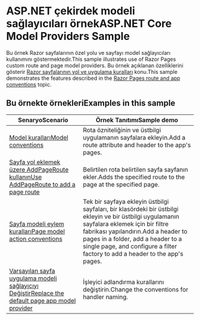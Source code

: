# <a name="aspnet-core-model-providers-sample"></a><span data-ttu-id="eddc3-101">ASP.NET çekirdek modeli sağlayıcıları örnek</span><span class="sxs-lookup"><span data-stu-id="eddc3-101">ASP.NET Core Model Providers Sample</span></span>

<span data-ttu-id="eddc3-102">Bu örnek Razor sayfalarının özel yolu ve sayfayı model sağlayıcıları kullanımını göstermektedir.</span><span class="sxs-lookup"><span data-stu-id="eddc3-102">This sample illustrates use of Razor Pages custom route and page model providers.</span></span> <span data-ttu-id="eddc3-103">Bu örnek açıklanan özelliklerini gösterir [Razor sayfalarının yol ve uygulama kuralları](https://docs.microsoft.com/aspnet/core/mvc/razor-pages/razor-pages-convention-features) konu.</span><span class="sxs-lookup"><span data-stu-id="eddc3-103">This sample demonstrates the features described in the [Razor Pages route and app conventions](https://docs.microsoft.com/aspnet/core/mvc/razor-pages/razor-pages-convention-features) topic.</span></span>

## <a name="examples-in-this-sample"></a><span data-ttu-id="eddc3-104">Bu örnekte örnekleri</span><span class="sxs-lookup"><span data-stu-id="eddc3-104">Examples in this sample</span></span>

| <span data-ttu-id="eddc3-105">Senaryo</span><span class="sxs-lookup"><span data-stu-id="eddc3-105">Scenario</span></span> | <span data-ttu-id="eddc3-106">Örnek Tanıtımı</span><span class="sxs-lookup"><span data-stu-id="eddc3-106">Sample demo</span></span> |
| -------- | ----------- |
| [<span data-ttu-id="eddc3-107">Model kuralları</span><span class="sxs-lookup"><span data-stu-id="eddc3-107">Model conventions</span></span>](https://docs.microsoft.com/aspnet/core/mvc/razor-pages/razor-pages-conventions#model-conventions) | <span data-ttu-id="eddc3-108">Rota özniteliğinin ve üstbilgi uygulamanın sayfalara ekleyin.</span><span class="sxs-lookup"><span data-stu-id="eddc3-108">Add a route attribute and header to the app's pages.</span></span> |
| [<span data-ttu-id="eddc3-109">Sayfa yol eklemek üzere AddPageRoute kullanın</span><span class="sxs-lookup"><span data-stu-id="eddc3-109">Use AddPageRoute to add a page route</span></span>](https://docs.microsoft.com/aspnet/core/mvc/razor-pages/razor-pages-conventions#configure-a-page-route) | <span data-ttu-id="eddc3-110">Belirtilen rota belirtilen sayfa sayfanın ekler.</span><span class="sxs-lookup"><span data-stu-id="eddc3-110">Adds the specified route to the page at the specified page.</span></span> |
| [<span data-ttu-id="eddc3-111">Sayfa modeli eylem kuralları</span><span class="sxs-lookup"><span data-stu-id="eddc3-111">Page model action conventions</span></span>](https://docs.microsoft.com/aspnet/core/mvc/razor-pages/razor-pages-conventions#page-model-action-conventions) | <span data-ttu-id="eddc3-112">Tek bir sayfaya ekleyin üstbilgi sayfaları, bir klasördeki bir üstbilgi ekleyin ve bir üstbilgi uygulamanın sayfalara eklemek için bir filtre fabrikası yapılandırın.</span><span class="sxs-lookup"><span data-stu-id="eddc3-112">Add a header to pages in a folder, add a header to a single page, and configure a filter factory to add a header to the app's pages.</span></span> |
| [<span data-ttu-id="eddc3-113">Varsayılan sayfa uygulama modeli sağlayıcıyı Değiştir</span><span class="sxs-lookup"><span data-stu-id="eddc3-113">Replace the default page app model provider</span></span>](https://docs.microsoft.com/aspnet/core/mvc/razor-pages/razor-pages-conventions#replace-the-default-page-app-model-provider) | <span data-ttu-id="eddc3-114">İşleyici adlandırma kurallarını değiştirin.</span><span class="sxs-lookup"><span data-stu-id="eddc3-114">Change the conventions for handler naming.</span></span> |

